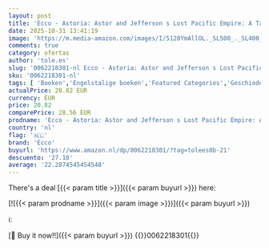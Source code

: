 ```yaml
---
layout: post
title: 'Ecco - Astoria: Astor and Jefferson s Lost Pacific Empire: A Tale of Ambition and Survival on the Early American Frontier'
date: 2025-10-31 13:41:19
image: 'https://m.media-amazon.com/images/I/5128YmAllOL._SL500_._SL400_.jpg'
comments: true
category: ofertas
author: 'tole.es'
slug: '0062218301-nl Ecco - Astoria: Astor and Jefferson s Lost Pacific Empire:...'
sku: '0062218301-nl'
tags: [ 'Boeken','Engelstalige boeken','Featured Categories','Geschiedenis','Geschiedenis expedities & ontdekkingen','Geschiedenis van Noord- & Zuid-Amerika','Militaire geschiedenis','Regio & landen','Schieten, jagen & vissen','Sport & het buitenleven','Survival & outdoor','Wereldgeschiedenis','Wereldgeschiedenis van de Tweede Wereldoorlog 1939-1945','ecco','🇳🇱', ]
actualPrice: 20.82 EUR
currency: EUR
price: 20.82
comparePrice: 28.56 EUR
prodname: 'Ecco - Astoria: Astor and Jefferson s Lost Pacific Empire: A Tale of Ambition and Survival on the Early American Frontier'
country: 'nl'
flag: '🇳🇱'
brand: 'Ecco'
buyurl: 'https://www.amazon.nl/dp/0062218301/?tag=tolees0b-21'
descuento: '27.10'
average: '22.2874545454548'
---
```


There's a deal [{{< param title >}}]({{< param buyurl >}})  here:

[![{{< param prodname >}}]({{< param image >}})]({{< param buyurl >}})

ℹ️:


[🛒 Buy it now!!]({{< param buyurl >}})
{{<world>}}0062218301{{</world>}}
